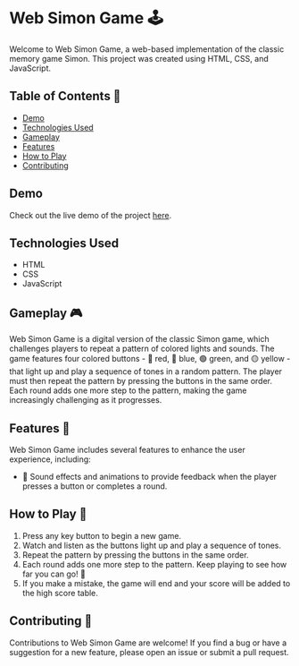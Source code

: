 # Web Simon Game 🕹️

Welcome to Web Simon Game, a web-based implementation of the classic memory game Simon. This project was created using HTML, CSS, and JavaScript.




## Table of Contents 📑

- [Demo](#Demo)
- [Technologies Used](#Technologies-Used)
- [Gameplay](#Gameplay)
- [Features](#Features)
- [How to Play](#how-to-play)
- [Contributing](#contributing)

## Demo

Check out the live demo of the project [here](https://dibya-roy-sundar.github.io/web-simon-game/).

## Technologies Used

- HTML
- CSS
- JavaScript


## Gameplay 🎮

Web Simon Game is a digital version of the classic Simon game, which challenges players to repeat a pattern of colored lights and sounds. The game features four colored buttons - 🔴 red, 🔵 blue, 🟢 green, and 🟡 yellow - that light up and play a sequence of tones in a random pattern. The player must then repeat the pattern by pressing the buttons in the same order. Each round adds one more step to the pattern, making the game increasingly challenging as it progresses.

## Features 🚀

Web Simon Game includes several features to enhance the user experience, including:

- 🎵 Sound effects and animations to provide feedback when the player presses a button or completes a round.


## How to Play 🤔

1. Press any key button to begin a new game.
2. Watch and listen as the buttons light up and play a sequence of tones.
3. Repeat the pattern by pressing the buttons in the same order.
4. Each round adds one more step to the pattern. Keep playing to see how far you can go! 💪
5. If you make a mistake, the game will end and your score will be added to the high score table.


## Contributing 🤝

Contributions to Web Simon Game are welcome! If you find a bug or have a suggestion for a new feature, please open an issue or submit a pull request.
